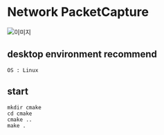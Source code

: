 # Network PacketCapture


![이미지](https://user-images.githubusercontent.com/15512801/98155182-2cba9180-1f19-11eb-81fd-13d165c9f6cd.png)

## desktop environment recommend

```
OS : Linux 
```

## start

```
mkdir cmake 
cd cmake
cmake ..
make .
```

